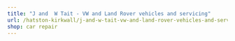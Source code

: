 ```yaml
---
title: "J and  W Tait - VW and Land Rover vehicles and servicing"
url: /hatston-kirkwall/j-and-w-tait-vw-and-land-rover-vehicles-and-servicing/
shop: car repair
---
```

